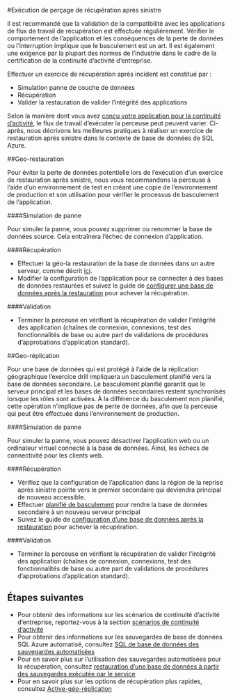 <properties 
   pageTitle="Exercices de récupération d’urgence de base de données SQL | Microsoft Azure" 
   description="Découvrez les conseils et meilleures pratiques pour l’utilisation de la base de données de SQL Azure pour effectuer les exercices de récupération d’urgence qui vous aide à maintenir votre mission critique les applications professionnelles résistants aux pannes et des interruptions de service." 
   services="sql-database" 
   documentationCenter="" 
   authors="anosov1960" 
   manager="jhubbard" 
   editor="monicar"/>

<tags
   ms.service="sql-database"
   ms.devlang="NA"
   ms.topic="article"
   ms.tgt_pltfrm="NA"
   ms.workload="data-management" 
   ms.date="07/31/2016"
   ms.author="sstein; sashan"/>

#<a name="performing-disaster-recovery-drill"></a>Exécution de perçage de récupération après sinistre

Il est recommandé que la validation de la compatibilité avec les applications de flux de travail de récupération est effectuée régulièrement. Vérifier le comportement de l’application et les conséquences de la perte de données ou l’interruption implique que le basculement est un art. Il est également une exigence par la plupart des normes de l’industrie dans le cadre de la certification de la continuité d’activité d’entreprise.

Effectuer un exercice de récupération après incident est constitué par :

- Simulation panne de couche de données
- Récupération 
- Valider la restauration de valider l’intégrité des applications

Selon la manière dont vous avez [conçu votre application pour la continuité d’activité](sql-database-business-continuity.md), le flux de travail d’exécuter la perceuse peut peuvent varier. Ci-après, nous décrivons les meilleures pratiques à réaliser un exercice de restauration après sinistre dans le contexte de base de données de SQL Azure. 

##<a name="geo-restore"></a>Geo-restauration

Pour éviter la perte de données potentielle lors de l’exécution d’un exercice de restauration après sinistre, nous vous recommandons la perceuse à l’aide d’un environnement de test en créant une copie de l’environnement de production et son utilisation pour vérifier le processus de basculement de l’application.
 
####<a name="outage-simulation"></a>Simulation de panne

Pour simuler la panne, vous pouvez supprimer ou renommer la base de données source. Cela entraînera l’échec de connexion d’application. 

####<a name="recovery"></a>Récupération

- Effectuer la géo-la restauration de la base de données dans un autre serveur, comme décrit [ici](sql-database-disaster-recovery.md). 
- Modifier la configuration de l’application pour se connecter à des bases de données restaurées et suivez le guide de [configurer une base de données après la restauration](sql-database-disaster-recovery.md) pour achever la récupération.

####<a name="validation"></a>Validation

- Terminer la perceuse en vérifiant la récupération de valider l’intégrité des application (chaînes de connexion, connexions, test des fonctionnalités de base ou autre part de validations de procédures d’approbations d’application standard).

##<a name="geo-replication"></a>Geo-réplication

Pour une base de données qui est protégé à l’aide de la réplication géographique l’exercice drill impliquera un basculement planifié vers la base de données secondaire. Le basculement planifié garantit que le serveur principal et les bases de données secondaires restent synchronisés lorsque les rôles sont activées. À la différence du basculement non planifié, cette opération n’implique pas de perte de données, afin que la perceuse qui peut être effectuée dans l’environnement de production. 

####<a name="outage-simulation"></a>Simulation de panne

Pour simuler la panne, vous pouvez désactiver l’application web ou un ordinateur virtuel connecté à la base de données. Ainsi, les échecs de connectivité pour les clients web.

####<a name="recovery"></a>Récupération

- Vérifiez que la configuration de l’application dans la région de la reprise après sinistre pointe vers le premier secondaire qui deviendra principal de nouveau accessible. 
- Effectuer [planifié de basculement](sql-database-geo-replication-powershell.md#initiate-a-planned-failover) pour rendre la base de données secondaire à un nouveau serveur principal
- Suivez le guide de [configuration d’une base de données après la restauration](sql-database-disaster-recovery.md) pour achever la récupération.

####<a name="validation"></a>Validation

- Terminer la perceuse en vérifiant la récupération de valider l’intégrité des application (chaînes de connexion, connexions, test des fonctionnalités de base ou autre part de validations de procédures d’approbations d’application standard).


## <a name="next-steps"></a>Étapes suivantes

- Pour obtenir des informations sur les scénarios de continuité d’activité d’entreprise, reportez-vous à la section [scénarios de continuité d’activité](sql-database-business-continuity.md)
- Pour obtenir des informations sur les sauvegardes de base de données SQL Azure automatisé, consultez [SQL de base de données des sauvegardes automatisées](sql-database-automated-backups.md)
- Pour en savoir plus sur l’utilisation des sauvegardes automatisées pour la récupération, consultez [restauration d’une base de données à partir des sauvegardes exécutée par le service](sql-database-recovery-using-backups.md)
- Pour en savoir plus sur les options de récupération plus rapides, consultez [Active-géo-réplication](sql-database-geo-replication-overview.md)  
